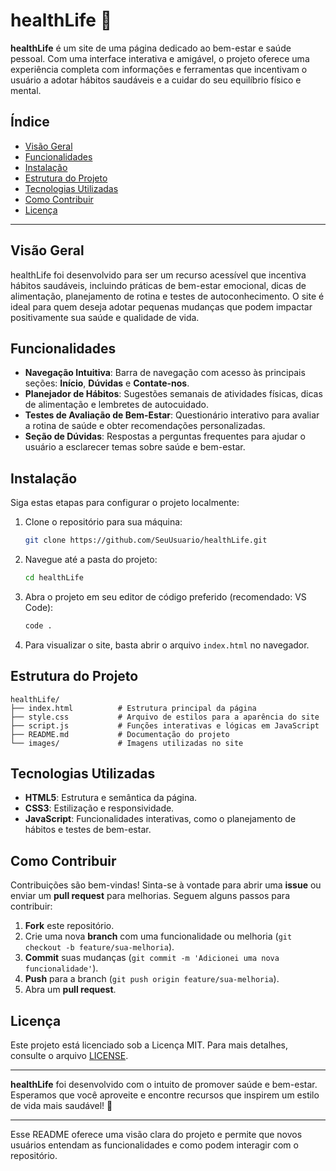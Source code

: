 # healthLife 🌿

**healthLife** é um site de uma página dedicado ao bem-estar e saúde pessoal. Com uma interface interativa e amigável, o projeto oferece uma experiência completa com informações e ferramentas que incentivam o usuário a adotar hábitos saudáveis e a cuidar do seu equilíbrio físico e mental.

## Índice
- [Visão Geral](#visão-geral)
- [Funcionalidades](#funcionalidades)
- [Instalação](#instalação)
- [Estrutura do Projeto](#estrutura-do-projeto)
- [Tecnologias Utilizadas](#tecnologias-utilizadas)
- [Como Contribuir](#como-contribuir)
- [Licença](#licença)

---

## Visão Geral

healthLife foi desenvolvido para ser um recurso acessível que incentiva hábitos saudáveis, incluindo práticas de bem-estar emocional, dicas de alimentação, planejamento de rotina e testes de autoconhecimento. O site é ideal para quem deseja adotar pequenas mudanças que podem impactar positivamente sua saúde e qualidade de vida.

## Funcionalidades

- **Navegação Intuitiva**: Barra de navegação com acesso às principais seções: **Início**, **Dúvidas** e **Contate-nos**.
- **Planejador de Hábitos**: Sugestões semanais de atividades físicas, dicas de alimentação e lembretes de autocuidado.
- **Testes de Avaliação de Bem-Estar**: Questionário interativo para avaliar a rotina de saúde e obter recomendações personalizadas.
- **Seção de Dúvidas**: Respostas a perguntas frequentes para ajudar o usuário a esclarecer temas sobre saúde e bem-estar.

## Instalação

Siga estas etapas para configurar o projeto localmente:

1. Clone o repositório para sua máquina:
   ```bash
   git clone https://github.com/SeuUsuario/healthLife.git
   ```
2. Navegue até a pasta do projeto:
   ```bash
   cd healthLife
   ```
3. Abra o projeto em seu editor de código preferido (recomendado: VS Code):
   ```bash
   code .
   ```
4. Para visualizar o site, basta abrir o arquivo `index.html` no navegador.

## Estrutura do Projeto

```
healthLife/
├── index.html          # Estrutura principal da página
├── style.css           # Arquivo de estilos para a aparência do site
├── script.js           # Funções interativas e lógicas em JavaScript
├── README.md           # Documentação do projeto
└── images/             # Imagens utilizadas no site
```

## Tecnologias Utilizadas

- **HTML5**: Estrutura e semântica da página.
- **CSS3**: Estilização e responsividade.
- **JavaScript**: Funcionalidades interativas, como o planejamento de hábitos e testes de bem-estar.

## Como Contribuir

Contribuições são bem-vindas! Sinta-se à vontade para abrir uma **issue** ou enviar um **pull request** para melhorias. Seguem alguns passos para contribuir:

1. **Fork** este repositório.
2. Crie uma nova **branch** com uma funcionalidade ou melhoria (`git checkout -b feature/sua-melhoria`).
3. **Commit** suas mudanças (`git commit -m 'Adicionei uma nova funcionalidade'`).
4. **Push** para a branch (`git push origin feature/sua-melhoria`).
5. Abra um **pull request**.

## Licença

Este projeto está licenciado sob a Licença MIT. Para mais detalhes, consulte o arquivo [LICENSE](LICENSE).

---

**healthLife** foi desenvolvido com o intuito de promover saúde e bem-estar. Esperamos que você aproveite e encontre recursos que inspirem um estilo de vida mais saudável! 🌱

--- 

Esse README oferece uma visão clara do projeto e permite que novos usuários entendam as funcionalidades e como podem interagir com o repositório.

